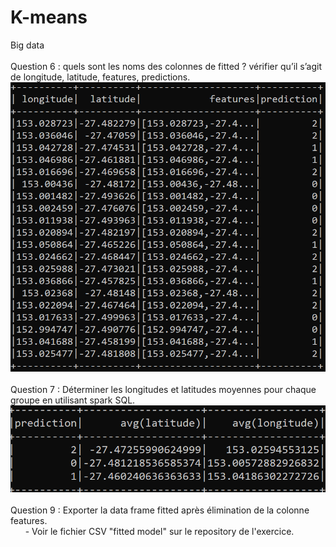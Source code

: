 # K-means
Big data<br/>
<br/>
Question 6 : quels sont les noms des colonnes de fitted ? vérifier qu’il s’agit de longitude, latitude, features, predictions.<br/>
![alt text](https://github.com/Nihal-AKEL/K-means/blob/main/Screenshots/fitted.png)<br/>
<br/>
Question 7 : Déterminer les longitudes et latitudes moyennes pour chaque groupe en utilisant spark SQL.<br/>
![alt text](https://github.com/Nihal-AKEL/K-means/blob/main/Screenshots/moyenne_groupe.png)<br/>
<br/>
Question 9 : Exporter la data frame fitted après élimination de la colonne  features.<br/>
&nbsp;&nbsp;&nbsp;&nbsp;&nbsp;&nbsp;- Voir le fichier CSV "fitted model" sur le repository de l'exercice.  
